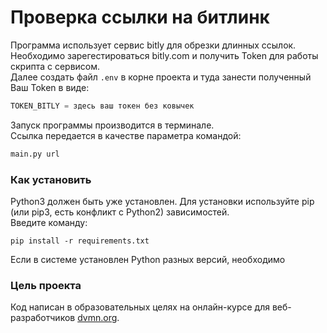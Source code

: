 # Проверка ссылки на битлинк

Программа использует сервис bitly для обрезки длинных ссылок.  
Необходимо зарегестироваться bitly.com и получить Token для работы скрипта с сервисом.  
Далее создать файл `.env` в корне проекта и туда занести полученный Ваш Token в виде:
```python
TOKEN_BITLY = здесь ваш токен без ковычек
```
Запуск программы производится в терминале.  
Ссылка передается в качестве параметра командой: 
```python
main.py url
```

### Как установить

Python3 должен быть уже установлен.
Для установки используйте pip (или pip3, есть конфликт с Python2) зависимостей.  
Введите команду:
```
pip install -r requirements.txt
```
Если в системе установлен Python разных версий, необходимо 
### Цель проекта

Код написан в образовательных целях на онлайн-курсе для веб-разработчиков [dvmn.org](https://dvmn.org/).